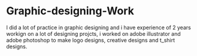 # Graphic-designing-Work
I did a lot of practice in graphic designing and i have experience of 2 years workign on a lot of designing projcts, i worked on adobe illustrator and adobe photoshop to make logo designs, creative designs and t_shirt designs.
